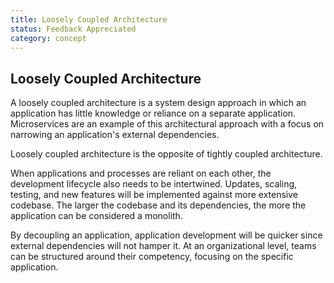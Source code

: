 ```yaml
---
title: Loosely Coupled Architecture
status: Feedback Appreciated
category: concept
---
```

## Loosely Coupled Architecture

A loosely coupled architecture is a system design approach in which an application has little knowledge or reliance on a separate application. Microservices are an example of this architectural approach with a focus on narrowing an application's external dependencies. 

Loosely coupled architecture is the opposite of tightly coupled architecture.

When applications and processes are reliant on each other, the development lifecycle also needs to be intertwined. Updates, scaling, testing, and new features will be implemented against more extensive codebase. The larger the codebase and its dependencies, the more the application can be considered a monolith.

By decoupling an application, application development will be quicker since external dependencies will not hamper it. At an organizational level, teams can be structured around their competency, focusing on the specific application.

